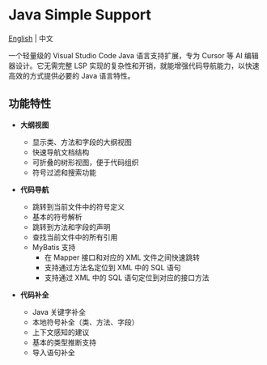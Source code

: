 # Java Simple Support

[English](README.md) | 中文

一个轻量级的 Visual Studio Code Java 语言支持扩展，专为 Cursor 等 AI 编辑器设计。它无需完整 LSP 实现的复杂性和开销，就能增强代码导航能力，以快速高效的方式提供必要的 Java 语言特性。

## 功能特性

- **大纲视图**
  - 显示类、方法和字段的大纲视图
  - 快速导航文档结构
  - 可折叠的树形视图，便于代码组织
  - 符号过滤和搜索功能

- **代码导航**
  - 跳转到当前文件中的符号定义
  - 基本的符号解析
  - 跳转到方法和字段的声明
  - 查找当前文件中的所有引用
  - MyBatis 支持
    - 在 Mapper 接口和对应的 XML 文件之间快速跳转
    - 支持通过方法名定位到 XML 中的 SQL 语句
    - 支持通过 XML 中的 SQL 语句定位到对应的接口方法

- **代码补全**
  - Java 关键字补全
  - 本地符号补全（类、方法、字段）
  - 上下文感知的建议
  - 基本的类型推断支持
  - 导入语句补全
